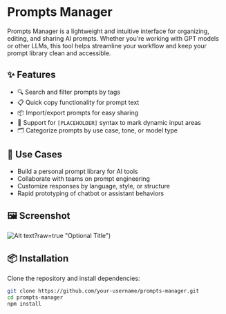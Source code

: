 #  Prompts Manager

Prompts Manager is a lightweight and intuitive interface for organizing, editing, and sharing AI prompts. Whether you're working with GPT models or other LLMs, this tool helps streamline your workflow and keep your prompt library clean and accessible.

## ✨ Features

- 🔍 Search and filter prompts by tags
- 📋 Quick copy functionality for prompt text
- 📦 Import/export prompts for easy sharing
- 🧩 Support for `[PLACEHOLDER]` syntax to mark dynamic input areas
- 🗂️ Categorize prompts by use case, tone, or model type

## 🚀 Use Cases

- Build a personal prompt library for AI tools
- Collaborate with teams on prompt engineering
- Customize responses by language, style, or structure
- Rapid prototyping of chatbot or assistant behaviors

## 🖼️ Screenshot

![Alt text](/Prompts-Manager/master/public/Screenshot_Prompts_Manager.png)?raw=true "Optional Title")


## 📦 Installation

Clone the repository and install dependencies:

```bash
git clone https://github.com/your-username/prompts-manager.git
cd prompts-manager
npm install




